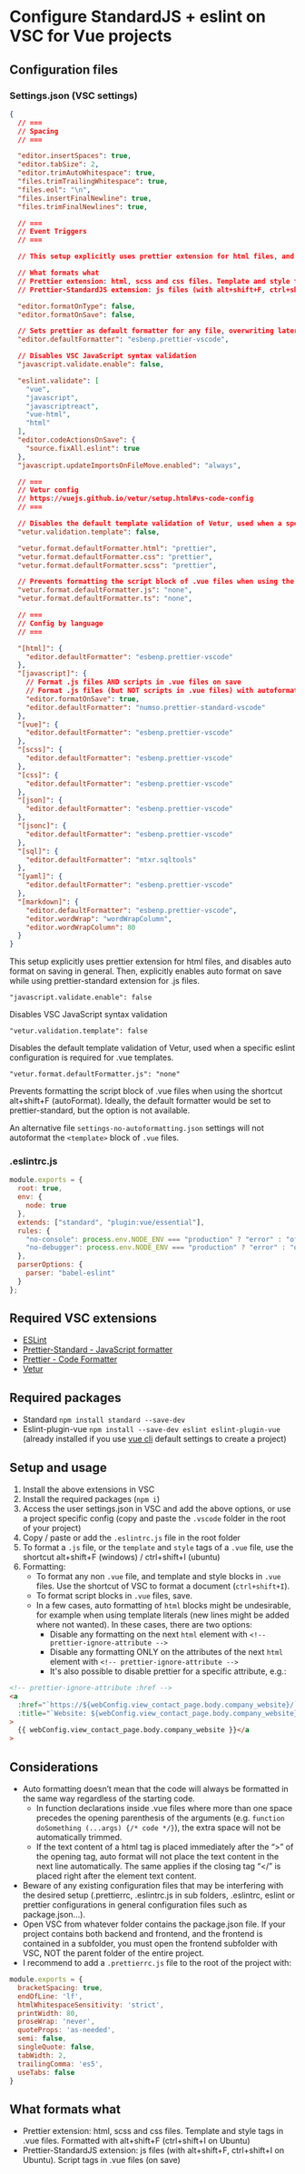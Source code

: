 # Configure StandardJS + eslint on VSC for Vue projects

## Configuration files

### Settings.json (VSC settings)

```json
{
  // ===
  // Spacing
  // ===

  "editor.insertSpaces": true,
  "editor.tabSize": 2,
  "editor.trimAutoWhitespace": true,
  "files.trimTrailingWhitespace": true,
  "files.eol": "\n",
  "files.insertFinalNewline": true,
  "files.trimFinalNewlines": true,

  // ===
  // Event Triggers
  // ===

  // This setup explicitly uses prettier extension for html files, and disables auto format on saving in general. Then, explicitly enables auto format on save while using prettier-standard extension for .js files.

  // What formats what
  // Prettier extension: html, scss and css files. Template and style tags in .vue files. Formatted with alt+shift+F (ctrl+shift+I on Ubuntu)
  // Prettier-StandardJS extension: js files (with alt+shift+F, ctrl+shift+I on Ubuntu). Script tags in .vue files (on save)

  "editor.formatOnType": false,
  "editor.formatOnSave": false,

  // Sets prettier as default formatter for any file, overwriting later as needed
  "editor.defaultFormatter": "esbenp.prettier-vscode",

  // Disables VSC JavaScript syntax validation
  "javascript.validate.enable": false,

  "eslint.validate": [
    "vue",
    "javascript",
    "javascriptreact",
    "vue-html",
    "html"
  ],
  "editor.codeActionsOnSave": {
    "source.fixAll.eslint": true
  },
  "javascript.updateImportsOnFileMove.enabled": "always",

  // ===
  // Vetur config
  // https://vuejs.github.io/vetur/setup.html#vs-code-config
  // ===

  // Disables the default template validation of Vetur, used when a specific eslint configuration is required for .vue templates.
  "vetur.validation.template": false,

  "vetur.format.defaultFormatter.html": "prettier",
  "vetur.format.defaultFormatter.css": "prettier",
  "vetur.format.defaultFormatter.scss": "prettier",

  // Prevents formatting the script block of .vue files when using the shortcut to autoFormat. Ideally, the default formatter would be set to prettier-standard, but the option is not supported by Vetur as of now.
  "vetur.format.defaultFormatter.js": "none",
  "vetur.format.defaultFormatter.ts": "none",

  // ===
  // Config by language
  // ===

  "[html]": {
    "editor.defaultFormatter": "esbenp.prettier-vscode"
  },
  "[javascript]": {
    // Format .js files AND scripts in .vue files on save
    // Format .js files (but NOT scripts in .vue files) with autoformat shortcut
    "editor.formatOnSave": true,
    "editor.defaultFormatter": "numso.prettier-standard-vscode"
  },
  "[vue]": {
    "editor.defaultFormatter": "esbenp.prettier-vscode"
  },
  "[scss]": {
    "editor.defaultFormatter": "esbenp.prettier-vscode"
  },
  "[css]": {
    "editor.defaultFormatter": "esbenp.prettier-vscode"
  },
  "[json]": {
    "editor.defaultFormatter": "esbenp.prettier-vscode"
  },
  "[jsonc]": {
    "editor.defaultFormatter": "esbenp.prettier-vscode"
  },
  "[sql]": {
    "editor.defaultFormatter": "mtxr.sqltools"
  },
  "[yaml]": {
    "editor.defaultFormatter": "esbenp.prettier-vscode"
  },
  "[markdown]": {
    "editor.defaultFormatter": "esbenp.prettier-vscode",
    "editor.wordWrap": "wordWrapColumn",
    "editor.wordWrapColumn": 80
  }
}
```

This setup explicitly uses prettier extension for html files, and disables auto format on saving in general. Then, explicitly enables auto format on save while using prettier-standard extension for .js files.

`"javascript.validate.enable": false`

Disables VSC JavaScript syntax validation

`"vetur.validation.template": false`

Disables the default template validation of Vetur, used when a specific eslint configuration is required for .vue templates.

`"vetur.format.defaultFormatter.js": "none"`

Prevents formatting the script block of .vue files when using the shortcut alt+shift+F (autoFormat). Ideally, the default formatter would be set to prettier-standard, but the option is not available.

An alternative file `settings-no-autoformatting.json` settings will not autoformat the `<template>` block of `.vue` files.

### .eslintrc.js

```javascript
module.exports = {
  root: true,
  env: {
    node: true
  },
  extends: ["standard", "plugin:vue/essential"],
  rules: {
    "no-console": process.env.NODE_ENV === "production" ? "error" : "off",
    "no-debugger": process.env.NODE_ENV === "production" ? "error" : "off"
  },
  parserOptions: {
    parser: "babel-eslint"
  }
};
```

## Required VSC extensions

- [ESLint](https://marketplace.visualstudio.com/items?itemName=dbaeumer.vscode-eslint)
- [Prettier-Standard - JavaScript formatter](https://marketplace.visualstudio.com/items?itemName=numso.prettier-standard-vscode)
- [Prettier - Code Formatter](https://marketplace.visualstudio.com/items?itemName=esbenp.prettier-vscode)
- [Vetur](https://marketplace.visualstudio.com/items?itemName=octref.vetur)

## Required packages

- Standard `npm install standard --save-dev`
- Eslint-plugin-vue `npm install --save-dev eslint eslint-plugin-vue` (already installed if you use [vue cli](https://cli.vuejs.org/) default settings to create a project)

## Setup and usage

1. Install the above extensions in VSC
2. Install the required packages (`npm i`)
3. Access the user settings.json in VSC and add the above options, or use a project specific config (copy and paste the `.vscode` folder in the root of your project)
4. Copy / paste or add the `.eslintrc.js` file in the root folder
5. To format a `.js` file, or the `template` and `style` tags of a `.vue` file, use the shortcut alt+shift+F (windows) / ctrl+shift+I (ubuntu)
6. Formatting:
   - To format any non `.vue` file, and template and style blocks in `.vue` files. Use the shortcut of VSC to format a document (`ctrl+shift+I`).
   - To format script blocks in `.vue` files, save.
   - In a few cases, auto formatting of `html` blocks might be undesirable, for example when using template literals (new lines might be added where not wanted). In these cases, there are two options:
     - Disable any formatting on the next `html` element with `<!-- prettier-ignore-attribute -->`
     - Disable any formatting ONLY on the attributes of the next `html` element with `<!-- prettier-ignore-attribute -->`
     - It's also possible to disable prettier for a specific attribute, e.g.:

```html
<!-- prettier-ignore-attribute :href -->
<a
  :href="`https://${webConfig.view_contact_page.body.company_website}/`"
  :title="`Website: ${webConfig.view_contact_page.body.company_website}`"
>
  {{ webConfig.view_contact_page.body.company_website }}</a
>
```

## Considerations

- Auto formatting doesn’t mean that the code will always be formatted in the same way regardless of the starting code.
  - In function declarations inside .vue files where more than one space precedes the opening parenthesis of the arguments (e.g. `function doSomething (...args) {/* code */}`), the extra space will not be automatically trimmed.
  - If the text content of a html tag is placed immediately after the “>” of the opening tag, auto format will not place the text content in the next line automatically. The same applies if the closing tag “</” is placed right after the element text content.
- Beware of any existing configuration files that may be interfering with the desired setup (.prettierrc, .eslintrc.js in sub folders, .eslintrc, eslint or prettier configurations in general configuration files such as package.json...).
- Open VSC from whatever folder contains the package.json file. If your project contains both backend and frontend, and the frontend is contained in a subfolder, you must open the frontend subfolder with VSC, NOT the parent folder of the entire project.
- I recommend to add a `.prettierrc.js` file to the root of the project with:

```javascript
module.exports = {
  bracketSpacing: true,
  endOfLine: 'lf',
  htmlWhitespaceSensitivity: 'strict',
  printWidth: 80,
  proseWrap: 'never',
  quoteProps: 'as-needed',
  semi: false,
  singleQuote: false,
  tabWidth: 2,
  trailingComma: 'es5',
  useTabs: false
}
```

## What formats what

- Prettier extension: html, scss and css files. Template and style tags in .vue files. Formatted with alt+shift+F (ctrl+shift+I on Ubuntu)
- Prettier-StandardJS extension: js files (with alt+shift+F, ctrl+shift+I on Ubuntu). Script tags in .vue files (on save)
